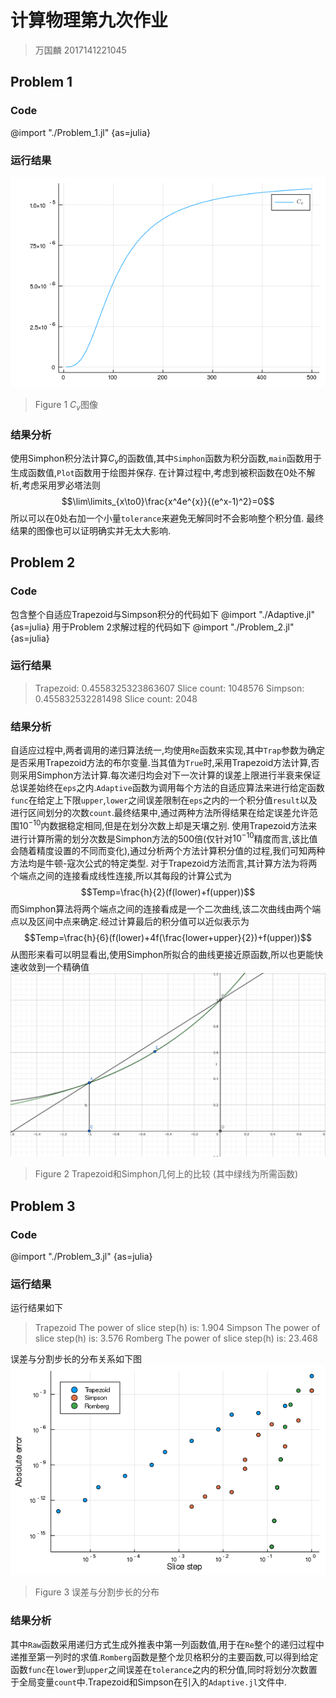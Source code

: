 # 计算物理第九次作业
>万国麟
>2017141221045

## Problem 1
### Code
@import "./Problem_1.jl" {as=julia}
### 运行结果
![Problem_1](Problem_1.png)
>Figure 1 $C_{v}$图像

### 结果分析
使用Simphon积分法计算$C_{v}$的函数值,其中`Simphon`函数为积分函数,`main`函数用于生成函数值,`Plot`函数用于绘图并保存.
在计算过程中,考虑到被积函数在$0$处不解析,考虑采用罗必塔法则
$$\lim\limits_{x\to0}\frac{x^4e^{x}}{(e^x-1)^2}=0$$
所以可以在$0$处右加一个小量`tolerance`来避免无解同时不会影响整个积分值.
最终结果的图像也可以证明确实并无太大影响.
## Problem 2
### Code
包含整个自适应Trapezoid与Simpson积分的代码如下
@import "./Adaptive.jl" {as=julia}
用于Problem 2求解过程的代码如下
@import "./Problem_2.jl" {as=julia}
### 运行结果
>Trapezoid: 0.4558325323863607
>Slice count: 1048576
>Simpson:   0.455832532281498
>Slice count: 2048

### 结果分析
自适应过程中,两者调用的递归算法统一,均使用`Re`函数来实现,其中`Trap`参数为确定是否采用Trapezoid方法的布尔变量.当其值为`True`时,采用Trapezoid方法计算,否则采用Simphon方法计算.每次递归均会对下一次计算的误差上限进行半衰来保证总误差始终在`eps`之内.`Adaptive`函数为调用每个方法的自适应算法来进行给定函数`func`在给定上下限`upper`,`lower`之间误差限制在`eps`之内的一个积分值`result`以及进行区间划分的次数`count`.最终结果中,通过两种方法所得结果在给定误差允许范围$10^{-10}$内数据稳定相同,但是在划分次数上却是天壤之别.
使用Trapezoid方法来进行计算所需的划分次数是Simphon方法的500倍(仅针对$10^{-10}$精度而言,该比值会随着精度设置的不同而变化),通过分析两个方法计算积分值的过程,我们可知两种方法均是牛顿-寇次公式的特定类型.
对于Trapezoid方法而言,其计算方法为将两个端点之间的连接看成线性连接,所以其每段的计算公式为
$$Temp=\frac{h}{2}(f(lower)+f(upper))$$
而Simphon算法将两个端点之间的连接看成是一个二次曲线,该二次曲线由两个端点以及区间中点来确定.经过计算最后的积分值可以近似表示为
$$Temp=\frac{h}{6}(f(lower)+4f(\frac{lower+upper}{2})+f(upper))$$
从图形来看可以明显看出,使用Simphon所拟合的曲线更接近原函数,所以也更能快速收敛到一个精确值
![compare](image/compare.png)
>Figure 2 Trapezoid和Simphon几何上的比较
>(其中绿线为所需函数)

## Problem 3
### Code
@import "./Problem_3.jl" {as=julia}
### 运行结果
运行结果如下
>Trapezoid
>  The power of slice step(h) is: 1.904
>Simpson
>  The power of slice step(h) is: 3.576
>Romberg
>  The power of slice step(h) is: 23.468

误差与分割步长的分布关系如下图
![误差与步长分布](Problem_3.png)
>Figure 3 误差与分割步长的分布

### 结果分析
其中`Raw`函数采用递归方式生成外推表中第一列函数值,用于在`Re`整个的递归过程中递推至第一列时的求值.`Romberg`函数是整个龙贝格积分的主要函数,可以得到给定函数`func`在`lower`到`upper`之间误差在`tolerance`之内的积分值,同时将划分次数置于全局变量`count`中.Trapezoid和Simpson在引入的`Adaptive.jl`文件中.